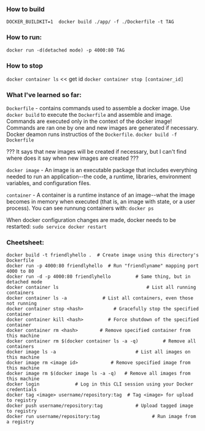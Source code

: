 ### How to build
`DOCKER_BUILDKIT=1  docker build ./app/ -f ./Dockerfile -t TAG`

### How to run:
`docker run -d(detached mode) -p 4000:80 TAG`

### How to stop
`docker container ls` << get id
`docker container stop [container_id]`

### What I've learned so far:
`Dockerfile` - contains commands used to assemble a docker image. Use `docker build` to execute the `Dockerfile` and assemble and image. Commands are executed only in the context of the docker image! Commands are ran one by one and new images are generated if necessary. Docker deamon runs instructios of the `Dockerfile`.
`docker build -f Dockerfile`

??? It says that new images will be created if necessary, but I can't find where does it say when new images are created ???

`docker image` - An image is an executable package that includes everything needed to run an application--the code, a runtime, libraries, environment variables, and configuration files.

`container` - A container is a runtime instance of an image--what the image becomes in memory when executed (that is, an image with state, or a user process). You can see runnung containers with:
`docker ps`

When docker configuration changes are made, docker needs to be restarted:
`sudo service docker restart`

### Cheetsheet:
```
docker build -t friendlyhello .  # Create image using this directory's Dockerfile
docker run -p 4000:80 friendlyhello  # Run "friendlyname" mapping port 4000 to 80
docker run -d -p 4000:80 friendlyhello         # Same thing, but in detached mode
docker container ls                                # List all running containers
docker container ls -a             # List all containers, even those not running
docker container stop <hash>           # Gracefully stop the specified container
docker container kill <hash>         # Force shutdown of the specified container
docker container rm <hash>        # Remove specified container from this machine
docker container rm $(docker container ls -a -q)         # Remove all containers
docker image ls -a                             # List all images on this machine
docker image rm <image id>            # Remove specified image from this machine
docker image rm $(docker image ls -a -q)   # Remove all images from this machine
docker login             # Log in this CLI session using your Docker credentials
docker tag <image> username/repository:tag  # Tag <image> for upload to registry
docker push username/repository:tag            # Upload tagged image to registry
docker run username/repository:tag                   # Run image from a registry
```